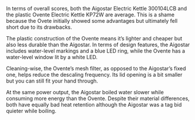 In terms of overall scores, both the Aigostar Electric Kettle 300104LCB and the plastic Ovente Electric Kettle KP72W are average. This is a shame because the Ovete initially showed some advantages but ultimately fell short due to its drawbacks.

The plastic construction of the Ovente means it’s lighter and cheaper but also less durable than the Aigostar. In terms of design features, the Aigostar includes water-level markings and a blue LED ring, while the Ovente has a water-level window lit by a white LED.

Cleaning-wise, the Ovente’s mesh filter, as opposed to the Aigostar’s fixed one, helps reduce the descaling frequency. Its lid opening is a bit smaller but you can still fit your hand through.

At the same power output, the Aigostar boiled water slower while consuming more energy than the Ovente. Despite their material differences, both have equally bad heat retention although the Aigostar was a tag bid quieter while boiling.